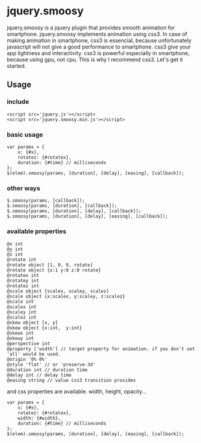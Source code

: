 # jquery.smoosy

jquery.smoosy is a jquery plugin that provides smooth animation for smartphone. jquery.smoosy implements animation using css3. In case of making animation in smartphone, css3 is essencial, because unfortunately javascript will not give a good performance to smartphone. css3 give your app lightness and interactivity. css3 is powerful especially in smartphone, because using gpu, not cpu. This is why I recommend css3. Let's get it started.

## Usage

### include

```
<script src='jquery.js'></script>
<script src='jquery.smoosy.min.js'></script>
```

### basic usage

```
var params = {
    x: {#x},
    rotatez: {#rotatex},
    duration: {#time} // milliseconds
};
$(elem).smoosy(params, [duration], [delay], [easing], [callback]);
```

### other ways

```
$.smoosy(params, [callback]);
$.smoosy(params, [duration], [callback]);
$.smoosy(params, [duration], [delay], [callback]);
$.smoosy(params, [duration], [delay], [easing], [callback]);
```

### available properties

```
@x int
@y int
@z int
@rotate int
@rotate object [1, 0, 0, rotate]
@rotate object {x:1 y:0 z:0 rotate}
@rotatex int
@rotatey int
@rotatez int
@scale object [scalex, scaley, scalez]
@scale object {x:scalex, y:scaley, z:scalez}
@scale int
@scalex int
@scaley int
@scalez int
@skew object [x, y]
@skew object {x:int,  y:int}
@skewx int
@skewy int
@perspective int
@property ['width'] // target property for animation. if you don't set 'all' would be used.
@origin '0% 0%'
@style 'flat' // or 'preserve-3d'
@duration int // duration time
@delay int // delay time
@easing string // value css3 transition provides
```

and css properties are available. width, height, opacity...

```
var params = {
    x: {#x},
    rotatez: {#rotatex},
    width: {#width},
    duration: {#time} // milliseconds
};
$(elem).smoosy(params, [duration], [delay], [easing], [callback]);
```